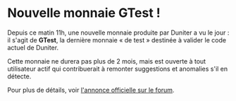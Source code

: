 # Nouvelle monnaie GTest !

Depuis ce matin 11h, une nouvelle monnaie produite par Duniter a vu le jour : il s'agit de **GTest**, la dernière monnaie « de test » destinée à valider le code actuel de Duniter.

Cette monnaie ne durera pas plus de 2 mois, mais est ouverte à tout utilisateur actif qui contribuerait à remonter suggestions et anomalies s'il en détecte.
 
Pour plus de détails, voir [l'annonce officielle sur le forum](https://forum.duniter.org/t/lancement-officiel-de-gtest/1619).
